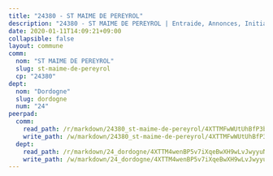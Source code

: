 ```yaml
---
title: "24380 - ST MAIME DE PEREYROL"
description: "24380 - ST MAIME DE PEREYROL | Entraide, Annonces, Initiatives"
date: 2020-01-11T14:09:21+09:00
collapsible: false
layout: commune
comm:
  nom: "ST MAIME DE PEREYROL"
  slug: st-maime-de-pereyrol
  cp: "24380"
dept:
  nom: "Dordogne"
  slug: dordogne
  num: "24"
peerpad:
  comm:
    read_path: /r/markdown/24380_st-maime-de-pereyrol/4XTTMFwWUtUhBfP3by1NhnVgcsVw3rZG7j8ixj6AmyRRKvE6E
    write_path: /w/markdown/24380_st-maime-de-pereyrol/4XTTMFwWUtUhBfP3by1NhnVgcsVw3rZG7j8ixj6AmyRRKvE6E-K3TgTsvACpRTPWYBH67hUDnWKuRHepY8WQtjJrtE9Juf6dfqcxePs6zXR1a8N8TMidz42GR2spdguve7kXGr6sQf6UvsBJpFmXQNcTchUqXw5ZZKYM6BVmQ7RrVGBuvDCCMnkiBU
  dept:
    read_path: /r/markdown/24_dordogne/4XTTM4wenBP5v7iXqeBwXH9wLvJwyyuNKzLxRyGzSZXmCuzgg
    write_path: /w/markdown/24_dordogne/4XTTM4wenBP5v7iXqeBwXH9wLvJwyyuNKzLxRyGzSZXmCuzgg-K3TgUusQQUSAmJPXozCTSBeqjqksxkVWGVxtHwEFrs5RuocQr8weKG2oQg7MVeg2F9Hhv7ggtBiBU8D9pdXEPa9M67VU3BzgAG9BCtQw3VY3Xcxk2YSegk3iUXMkpicGxxJr7mWp
---
```



